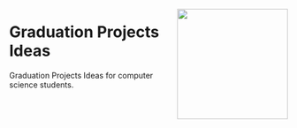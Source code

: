 <img align="right" width="200" src="https://github.com/cs-MohamedAyman/cs-MohamedAyman/blob/main/repos-logos/graduation-projects-ideas.jpg"></img>

# Graduation Projects Ideas
Graduation Projects Ideas for computer science students.

<br><br><br>
